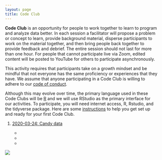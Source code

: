 ```yaml
---
layout: page
title: Code Club
---
```


**Code Club** is an opportunity for people to work together to learn to program and analyze data better. In each session a facilitator will propose a problem or concept to learn, provide background material, disperse participants to work on the material together, and then bring people back together to provide feedback and debrief. The entire session should not last for more than one hour. For people that cannot participate live via Zoom, edited content will be posted to YouTube for others to participate asynchronously.

This activity requires that participants take on a growth mindset and be mindful that not everyone has the same proficiency or experiences that they have. We assume that anyone participating in a Code Club is willing to adhere to our [code of conduct](code-of-conduct).

Although this may evolve over time, the primary language used in these Code Clubs will be [R](http://www.academichermit.com/2020/03/23/Why-R.html) and we will use RStudio as the primary interface for our activities. To participate, you will need internet access, R, Rstudio, and the tidyverse package. Here are some [instructions](setup-instructions) to help you get set up and ready for your first Code Club.


<ol>
	<li><a href="2020-03-24">2020-03-24: Candy data</a></li>
	<ul>
		<li></li>
		<li></li>
		<li></li>
	</ul>

</ol>

<a href="https://github.com/riffomonas/code_club/blob/gh-pages/LICENSE.md"><img src="https://licensebuttons.net/l/by-sa/4.0/88x31.png" /></a>
